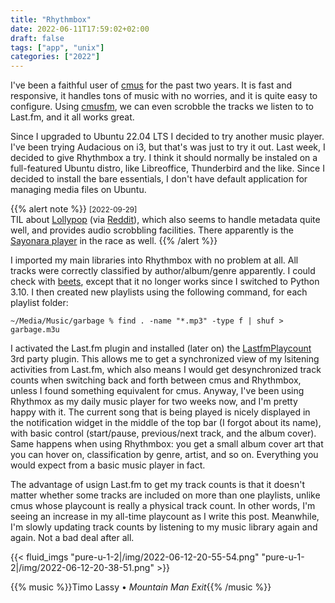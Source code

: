 ```yaml
---
title: "Rhythmbox"
date: 2022-06-11T17:59:02+02:00
draft: false
tags: ["app", "unix"]
categories: ["2022"]
---
```


I've been a faithful user of [cmus] for the past two years. It is fast and responsive, it handles tons of music with no worries, and it is quite easy to configure. Using [cmusfm], we can even scrobble the tracks we listen to to Last.fm, and it all works great.

Since I upgraded to Ubuntu 22.04 LTS I decided to try another music player. I've been trying Audacious on i3, but that's was just to try it out. Last week, I decided to give Rhythmbox a try. I think it should normally be instaled on a full-featured Ubuntu distro, like Libreoffice, Thunderbird and the like. Since I decided to install the bare essentials, I don't have default application for managing media files on Ubuntu.

{{% alert note %}}
<small>[2022-09-29]</small><br>
TIL about [Lollypop](https://wiki.gnome.org/Apps/Lollypop) (via [Reddit](https://www.reddit.com/r/linux/comments/8kmero/linux_needs_a_really_good_music_player/)), which also seems to handle metadata quite well, and provides audio scrobbling facilities. There apparently is the [Sayonara player](https://sayonara-player.com/) in the race as well.
{{% /alert %}}

I imported my main libraries into Rhythmbox with no problem at all. All tracks were correctly classified by author/album/genre apparently. I could check with [beets], except that it no longer works since I switched to Python 3.10. I then created new playlists using the following command, for each playlist folder:

```shell
~/Media/Music/garbage % find . -name "*.mp3" -type f | shuf > garbage.m3u
```

I activated the Last.fm plugin and installed (later on) the [LastfmPlaycount] 3rd party plugin. This allows me to get a synchronized view of my lsitening activities from Last.fm, which also means I would get desynchronized track counts when switching back and forth between cmus and Rhythmbox, unless I found something equivalent for cmus. Anyway, I've been using Rhythmox as my daily music player for two weeks now, and I'm pretty happy with it. The current song that is being played is nicely displayed in the notification widget in the middle of the top bar (I forgot about its name), with basic control (start/pause, previous/next track, and the album cover). Same happens when using Rhythmbox: you get a small album cover art that you can hover on, classification by genre, artist, and so on. Everything you would expect from a basic music player in fact.

The advantage of usign Last.fm to get my track counts is that it doesn't matter whether some tracks are included on more than one playlists, unlike cmus whose playcount is really a physical track count. In other words, I'm seeing an increase in my all-time playcount as I write this post. Meanwhile, I'm slowly updating track counts by listening to my music library again and again. Not a bad deal after all.

{{< fluid_imgs
"pure-u-1-2|/img/2022-06-12-20-55-54.png"
"pure-u-1-2|/img/2022-06-12-20-38-51.png" >}}

{{% music %}}Timo Lassy • _Mountain Man Exit_{{% /music %}}

[cmus]: https://cmus.github.io/
[cmusfm]: https://github.com/Arkq/cmusfm
[beets]: https://beets.readthedocs.io/en/stable/
[lastfmplaycount]: https://github.com/BramBonne/LastfmPlaycount
